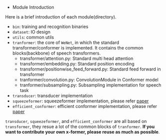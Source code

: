 * Module Introduction

Here is a brief introduction of each module(directory).

* `bin`: training and recognition binaries
* `dataset`: IO design
* `utils`: common utils
* `tranformer`: the core of `WeNet`, in which the standard transformer/conformer is implemented. It contains the common blocks(backbone) of speech transformers.
  * transformer/attention.py: Standard multi head attention
  * transformer/embedding.py: Standard position encoding
  * transformer/positionwise_feed_forward.py: Standard feed forward in transformer
  * tranformer/convolution.py: ConvolutionModule in Conformer model
  * tranformer/subsampling.py: Subsampling implementation for speech task
* `transducer`: transducer implementation
* `squeezeformer`: squeezeformer implementation, please refer [paper](https://arxiv.org/pdf/2206.00888.pdf)
* `efficient_conformer`: efficient conformer implementation, please refer [paper](https://arxiv.org/pdf/2109.01163.pdf)

`transducer`, `squeezeformer`, and `efficient_conformer` are all based on `transformer`,
they resue a lot of the common blocks of `tranformer`.
**If you want to contribute your own x-former, please reuse as much as possible**.



